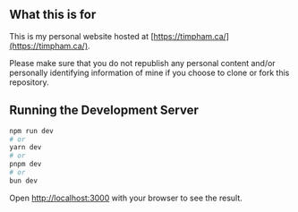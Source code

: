 ## What this is for

This is my personal website hosted at [https://timpham.ca/](https://timpham.ca/).

Please make sure that you do not republish any personal content and/or personally identifying information of mine if you choose to clone or fork this repository.

## Running the Development Server

```bash
npm run dev
# or
yarn dev
# or
pnpm dev
# or
bun dev
```

Open [http://localhost:3000](http://localhost:3000) with your browser to see the result.
